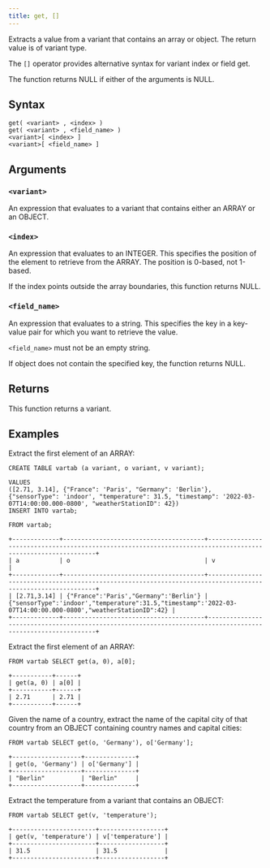 ```yaml
---
title: get, []
---
```


Extracts a value from a variant that contains an array or object. The return value is of variant type.

The `[]` operator provides alternative syntax for variant index or field get.

The function returns NULL if either of the arguments is NULL.

## Syntax

```scopeql
get( <variant> , <index> )
get( <variant> , <field_name> )
<variant>[ <index> ]
<variant>[ <field_name> ]
```

## Arguments

### `<variant>`

An expression that evaluates to a variant that contains either an ARRAY or an OBJECT.

### `<index>`

An expression that evaluates to an INTEGER. This specifies the position of the element to retrieve from the ARRAY. The position is 0-based, not 1-based.

If the index points outside the array boundaries, this function returns NULL.

### `<field_name>`

An expression that evaluates to a string. This specifies the key in a key-value pair for which you want to retrieve the value.

`<field_name>` must not be an empty string.

If object does not contain the specified key, the function returns NULL.

## Returns

This function returns a variant.

## Examples

Extract the first element of an ARRAY:

```scopeql
CREATE TABLE vartab (a variant, o variant, v variant);

VALUES
([2.71, 3.14], {"France": 'Paris', "Germany": 'Berlin'}, {"sensorType": 'indoor', "temperature": 31.5, "timestamp": '2022-03-07T14:00:00.000-0800', "weatherStationID": 42})
INSERT INTO vartab;
```

```scopedb
FROM vartab;
```

```
+-------------+---------------------------------------+-------------------------------------------------------------------------------------------------------------+
| a           | o                                     | v                                                                                                           |
+-------------+---------------------------------------+-------------------------------------------------------------------------------------------------------------+
| [2.71,3.14] | {"France":'Paris',"Germany":'Berlin'} | {"sensorType":'indoor',"temperature":31.5,"timestamp":'2022-03-07T14:00:00.000-0800',"weatherStationID":42} |
+-------------+---------------------------------------+-------------------------------------------------------------------------------------------------------------+
```

Extract the first element of an ARRAY:

```scopedb
FROM vartab SELECT get(a, 0), a[0];
```

```
+-----------+------+
| get(a, 0) | a[0] |
+-----------+------+
| 2.71      | 2.71 |
+-----------+------+
```

Given the name of a country, extract the name of the capital city of that country from an OBJECT containing country names and capital cities:

```scopedb
FROM vartab SELECT get(o, 'Germany'), o['Germany'];
```

```
+-------------------+--------------+
| get(o, 'Germany') | o['Germany'] |
+-------------------+--------------+
| "Berlin"          | "Berlin"     |
+-------------------+--------------+
```

Extract the temperature from a variant that contains an OBJECT:

```scopedb
FROM vartab SELECT get(v, 'temperature');
```

```
+-----------------------+------------------+
| get(v, 'temperature') | v['temperature'] |
+-----------------------+------------------+
| 31.5                  | 31.5             |
+-----------------------+------------------+
```
